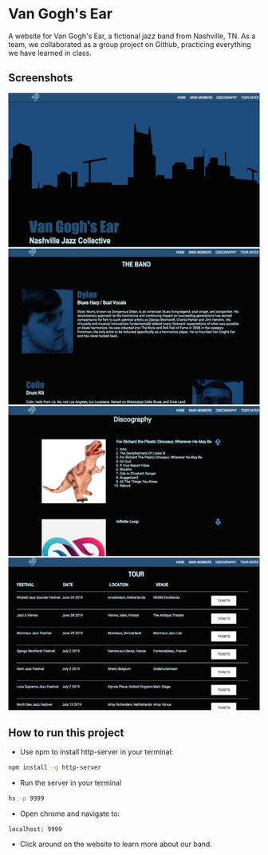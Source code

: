 # Van Gogh's Ear
A website for Van Gogh's Ear, a fictional jazz band from Nashville, TN. As a team, we collaborated as a group project on Github, practicing everything we have learned in class.

## Screenshots
![main screen shot](./screenshots/home.png)
![second screen shot](./screenshots/band.png)
![third screen shot](./screenshots/disc.png)
![final screen shot](./screenshots/tour.png)

## How to run this project
* Use npm to install http-server in your terminal:
```sh
npm install -g http-server
```
* Run the server in your terminal
```sh
hs -p 9999
```
* Open chrome and navigate to:
```
localhost: 9999
```
* Click around on the website to learn more about our band.
